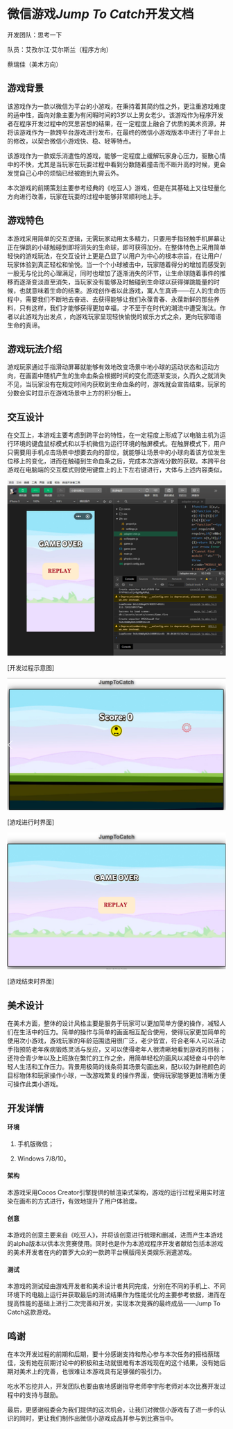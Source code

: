 微信游戏*Jump To Catch*开发文档
===============================

开发团队：思考一下

队员：艾孜尔江·艾尔斯兰（程序方向）

蔡瑞佳（美术方向）

游戏背景
--------

该游戏作为一款以微信为平台的小游戏，在秉持着其简约性之外，更注重游戏难度的适中性，面向对象主要为有闲暇时间的3岁以上男女老少。该游戏作为程序开发者在程序开发过程中的冥思苦想的结果，在一定程度上融合了优质的美术资源，并将该游戏作为一款跨平台游戏进行发布，在最终的微信小游戏版本中进行了平台上的修改，以契合微信小游戏快、稳、轻等特点。

该游戏作为一款娱乐消遣性的游戏，能够一定程度上缓解玩家身心压力，驱散心情中的不快，尤其是当玩家在玩耍过程中看到分数随着撞击而不断升高的时候，更会发觉自己心中的烦恼已经被跑到九霄云外。

本次游戏的前期策划主要参考经典的《吃豆人》游戏，但是在其基础上又往轻量化方向进行改善，玩家在玩耍的过程中能够非常顺利地上手。

游戏特色
--------

本游戏采用简单的交互逻辑，无需玩家动用太多精力，只要用手指轻触手机屏幕让正在弹跳的小球触碰到即将消失的生命球，即可获得加分。在整体特色上采用简单轻快的游戏玩法，在交互设计上更是凸显了以用户为中心的根本宗旨，在让用户/玩家体验到真正轻松和愉悦。当一个个小球被击中，玩家随着得分的增加而感受到一股无与伦比的心理满足，同时也增加了逐渐消失的环节，让生命球随着事件的推移而逐渐变淡直至消失，当玩家没有能够及时触碰到生命球以获得弹跳能量的时候，也就意味着生命的结束。游戏创作者以此游戏，寓人生真谛——在人的生命历程中，需要我们不断地去奋进、去获得能够让我们永葆青春、永葆新鲜的那些养料，只有这样，我们才能够获得更加幸福，才不至于在时代的潮流中遭受淘汰。作者以此游戏为出发点
，向游戏玩家呈现轻快愉悦的娱乐方式之余，更向玩家暗语生命的真谛。

游戏玩法介绍
------------

游戏玩家通过手指滑动屏幕就能够有效地改变场景中地小球的运动状态和运动方向，在画面中随机产生的生命血条会根据时间的变化而逐渐变淡，久而久之就消失不见，当玩家没有在规定时间内获取到生命血条的时，游戏就会宣告结束。玩家的分数会实时显示在游戏场景中上方的积分板上。

交互设计
--------

在交互上，本游戏主要考虑到跨平台的特性，在一定程度上形成了以电脑主机为运行环境的键盘鼠标模式和以手机微信为运行环境的触屏模式。在触屏模式下，用户只需要用手机点击场景中想要去向的部位，就能够让场景中的小球向着该方位发生位移上的变化，进而在触碰到生命血条之后，完成本次游戏分数的获取。本跨平台游戏在电脑端的交互模式则使用键盘上的上下左右键进行，大体与上述内容类似。

![](media/cb5ec83deaab4769f8a0a26e84b7794e.png)

[开发过程示意图]

![](media/e446bfc21a17e6eea3415e4910238ee7.png)

[游戏进行时界面]

![](media/3d210f4078eaa642e89d15bd9f8f3a4d.png)

[游戏结束时界面]

美术设计
--------

在美术方面，整体的设计风格主要是服务于玩家可以更加简单方便的操作，减轻人们在生活中的压力。简单的操作与简单的画面相互配合使用，使得玩家更加简单的使用次小游戏，游戏玩家的年龄范围适用很广泛，老少皆宜，符合老年人可以活动手指预防老年疾病锻炼灵活与反应，又可以使得老年人很清晰地看到游戏的目标；还符合青少年以及上班族在繁忙的工作之余，用简单轻松的画风以减轻奋斗中的年轻人生活和工作压力。背景用极简的线条将其场景勾画出来，配以较为鲜艳颜色的目标物体和玩家操作小球，一改游戏繁复的操作界面，使得玩家能够更加清晰方便可操作此类小游戏。

开发详情
--------

#### 环境

1.  手机版微信；

2.  Windows 7/8/10。

#### 架构

本游戏采用Cocos
Creator引擎提供的帧渲染式架构，游戏的运行过程采用实时渲染在画布的方式进行，有效地提升了用户体验度。

#### 创意

本游戏的创意主要来自《吃豆人》，并将该创意进行梳理和删减，进而产生本游戏的alpha版本以供本次竞赛使用。同时也是作为本游戏程序开发者献给包括本游戏的美术开发者在内的普罗大众的一款跨平台横版闯关类娱乐消遣游戏。

#### 测试

本游戏的测试经由游戏开发者和美术设计者共同完成，分别在不同的手机上、不同环境下的电脑上运行并获取最后的测试结果作为性能优化的主要参考依据，进而在提高性能的基础上进行二次完善和开发，实现本次竞赛的最终成品——Jump
To Catch这款游戏。

鸣谢
----

在本次开发过程的前期和后期，要十分感谢支持和热心参与本次任务的搭档蔡瑞佳，没有她在前期讨论中的积极和主动就很难有本游戏现在的这个结果，没有她后期对美术上的完善，也很难让本游戏具有足够强的吸引力。

吃水不忘挖井人，开发团队也要由衷地感谢指导老师李宇彤老师对本次比赛开发过程中的支持与鼓励。

最后，更感谢组委会为我们提供的这次机会，让我们对微信小游戏有了进一步的认识的同时，更让我们制作出微信小游戏成品并参与到比赛当中。
